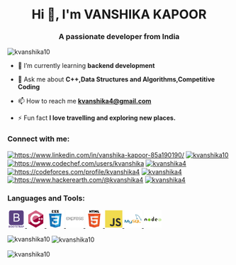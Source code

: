 <h1 align="center">Hi 👋, I'm VANSHIKA KAPOOR</h1>
<h3 align="center">A passionate developer from India</h3>

<p align="left"> <img src="https://komarev.com/ghpvc/?username=kvanshika10&label=Profile%20views&color=0e75b6&style=flat" alt="kvanshika10" /> </p>

- 🌱 I’m currently learning **backend development**

- 💬 Ask me about **C++,Data Structures and Algorithms,Competitive Coding**

- 📫 How to reach me **kvanshika4@gmail.com**

- ⚡ Fun fact **I love travelling and exploring new places.**

<h3 align="left">Connect with me:</h3>
<p align="left">
<a href="https://linkedin.com/in/https://www.linkedin.com/in/vanshika-kapoor-85a190190/" target="blank"><img align="center" src="https://raw.githubusercontent.com/rahuldkjain/github-profile-readme-generator/master/src/images/icons/Social/linked-in-alt.svg" alt="https://www.linkedin.com/in/vanshika-kapoor-85a190190/" height="30" width="40" /></a>
<a href="https://instagram.com/kvanshika10" target="blank"><img align="center" src="https://raw.githubusercontent.com/rahuldkjain/github-profile-readme-generator/master/src/images/icons/Social/instagram.svg" alt="kvanshika10" height="30" width="40" /></a>
<a href="https://www.codechef.com/users/https://www.codechef.com/users/kvanshika" target="blank"><img align="center" src="https://cdn.jsdelivr.net/npm/simple-icons@3.1.0/icons/codechef.svg" alt="https://www.codechef.com/users/kvanshika" height="30" width="40" /></a>
<a href="https://www.hackerrank.com/kvanshika4" target="blank"><img align="center" src="https://raw.githubusercontent.com/rahuldkjain/github-profile-readme-generator/master/src/images/icons/Social/hackerrank.svg" alt="kvanshika4" height="30" width="40" /></a>
<a href="https://codeforces.com/profile/https://codeforces.com/profile/kvanshika4" target="blank"><img align="center" src="https://cdn.jsdelivr.net/npm/simple-icons@3.0.1/icons/codeforces.svg" alt="https://codeforces.com/profile/kvanshika4" height="30" width="40" /></a>
<a href="https://www.leetcode.com/kvanshika4" target="blank"><img align="center" src="https://raw.githubusercontent.com/rahuldkjain/github-profile-readme-generator/master/src/images/icons/Social/leet-code.svg" alt="kvanshika4" height="30" width="40" /></a>
<a href="https://www.hackerearth.com/https://www.hackerearth.com/@kvanshika4" target="blank"><img align="center" src="https://raw.githubusercontent.com/rahuldkjain/github-profile-readme-generator/master/src/images/icons/Social/hackerearth.svg" alt="https://www.hackerearth.com/@kvanshika4" height="30" width="40" /></a>
<a href="https://auth.geeksforgeeks.org/user/kvanshika4" target="blank"><img align="center" src="https://raw.githubusercontent.com/rahuldkjain/github-profile-readme-generator/master/src/images/icons/Social/geeks-for-geeks.svg" alt="kvanshika4" height="30" width="40" /></a>
</p>

<h3 align="left">Languages and Tools:</h3>
<p align="left"> <a href="https://getbootstrap.com" target="_blank"> <img src="https://raw.githubusercontent.com/devicons/devicon/master/icons/bootstrap/bootstrap-plain-wordmark.svg" alt="bootstrap" width="40" height="40"/> </a> <a href="https://www.w3schools.com/cpp/" target="_blank"> <img src="https://raw.githubusercontent.com/devicons/devicon/master/icons/cplusplus/cplusplus-original.svg" alt="cplusplus" width="40" height="40"/> </a> <a href="https://www.w3schools.com/css/" target="_blank"> <img src="https://raw.githubusercontent.com/devicons/devicon/master/icons/css3/css3-original-wordmark.svg" alt="css3" width="40" height="40"/> </a> <a href="https://expressjs.com" target="_blank"> <img src="https://raw.githubusercontent.com/devicons/devicon/master/icons/express/express-original-wordmark.svg" alt="express" width="40" height="40"/> </a> <a href="https://www.w3.org/html/" target="_blank"> <img src="https://raw.githubusercontent.com/devicons/devicon/master/icons/html5/html5-original-wordmark.svg" alt="html5" width="40" height="40"/> </a> <a href="https://developer.mozilla.org/en-US/docs/Web/JavaScript" target="_blank"> <img src="https://raw.githubusercontent.com/devicons/devicon/master/icons/javascript/javascript-original.svg" alt="javascript" width="40" height="40"/> </a> <a href="https://www.mysql.com/" target="_blank"> <img src="https://raw.githubusercontent.com/devicons/devicon/master/icons/mysql/mysql-original-wordmark.svg" alt="mysql" width="40" height="40"/> </a> <a href="https://nodejs.org" target="_blank"> <img src="https://raw.githubusercontent.com/devicons/devicon/master/icons/nodejs/nodejs-original-wordmark.svg" alt="nodejs" width="40" height="40"/> </a> </p>

<p><img align="left" src="https://github-readme-stats.vercel.app/api/top-langs?username=kvanshika10&show_icons=true&locale=en&layout=compact" alt="kvanshika10" /></p>

<p>&nbsp;<img align="center" src="https://github-readme-stats.vercel.app/api?username=kvanshika10&show_icons=true&locale=en" alt="kvanshika10" /></p>

<p><img align="center" src="https://github-readme-streak-stats.herokuapp.com/?user=kvanshika10&" alt="kvanshika10" /></p>

